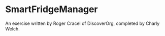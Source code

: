 # SmartFridgeManager
An exercise written by Roger Cracel of DiscoverOrg, completed by Charly Welch.

